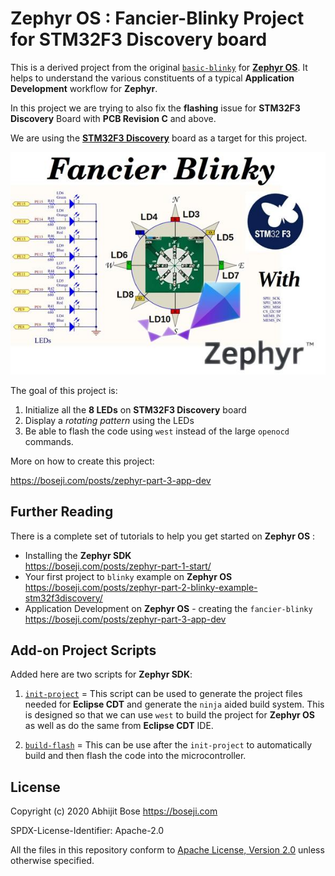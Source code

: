 # Zephyr OS : Fancier-Blinky Project for STM32F3 Discovery board

This is a derived project from the original [`basic-blinky`](https://github.com/boseji/zephyr-basic-blinky-stm32f3_disco) for [**Zephyr OS**](https://www.zephyrproject.org/).
It helps to understand the various constituents of a typical
**Application Development** workflow for **Zephyr**.

In this project we are trying to also fix the **flashing** issue for **STM32F3 Discovery** Board with **PCB Revision C** and above.

We are using the [**STM32F3 Discovery**](https://www.st.com/en/evaluation-tools/stm32f3discovery.html)
board as a target for this project.

[![STM32F3 Discovery board running Zephyr OS with fancier blinky](./boards/arm/stm32f3_disco/doc/img/zephyr-part-3-app-dev-1.jpg)](https://boseji.com/posts/zephyr-part-3-app-dev)

The goal of this project is:

1. Initialize all the **8 LEDs** on **STM32F3 Discovery** board
2. Display a *rotating pattern* using the LEDs
3. Be able to flash the code using `west` instead of the large `openocd` commands.

More on how to create this project:

<https://boseji.com/posts/zephyr-part-3-app-dev>

## Further Reading

There is a complete set of tutorials to help you get started on **Zephyr OS** :

- Installing the **Zephyr SDK** <br>
  <https://boseji.com/posts/zephyr-part-1-start/>
- Your first project to `blinky` example on **Zephyr OS**<br>
  <https://boseji.com/posts/zephyr-part-2-blinky-example-stm32f3discovery/>
- Application Development on **Zephyr OS** - creating the `fancier-blinky` <br>
  <https://boseji.com/posts/zephyr-part-3-app-dev>

## Add-on Project Scripts

Added here are two scripts for **Zephyr SDK**:

1. [`init-project`](https://github.com/boseji/zephyr-fancier-blinky-stm32f3_disco/blob/master/init-project) = This script can be used to generate the project files 
    needed for **Eclipse CDT** and generate the `ninja` aided build system.
    This is designed so that we can use `west` to build the project for **Zephyr OS**
    as well as do the same from **Eclipse CDT** IDE.

2. [`build-flash`](https://github.com/boseji/zephyr-fancier-blinky-stm32f3_disco/blob/master/build-flash) = This can be use after the `init-project` to automatically build and then 
   flash the code into the microcontroller.

## License

Copyright (c) 2020 Abhijit Bose <https://boseji.com>

SPDX-License-Identifier: Apache-2.0

All the files in this repository conform to
[Apache License, Version 2.0](http://www.apache.org/licenses/LICENSE-2.0)
unless otherwise specified.
